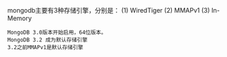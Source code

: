 mongodb主要有3种存储引擎，分别是：
(1) WiredTiger
(2) MMAPv1
(3) In-Memory

```
MongoDB 3.0版本开始启用，64位版本。
MongoDB 3.2 成为默认存储引擎
3.2之前MMAPv1是默认存储引擎
```

